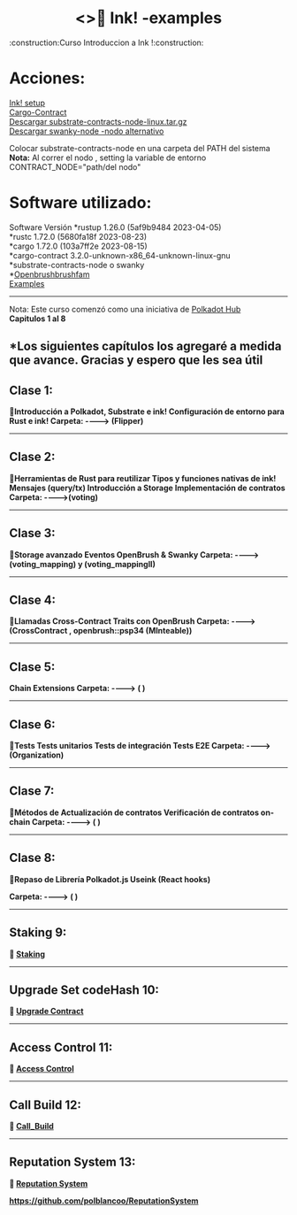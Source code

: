 <h1 align="center"><>🦑 Ink! -examples </h1>
:construction:Curso  Introduccion a Ink !:construction:
<h1>Acciones:</h1>
  <A HREF="https://use.ink/getting-started/setup"> Ink! setup </A></br>
   <A HREF="https://github.com/paritytech/cargo-contract"> Cargo-Contract </A></br>
  <A HREF="https://github.com/paritytech/substrate-contracts-node/releases">Descargar substrate-contracts-node-linux.tar.gz </A></br>
 <A HREF="https://github.com/swankyhub/swanky-node">Descargar swanky-node -nodo alternativo </A></br>
  
Colocar substrate-contracts-node en una carpeta del PATH del sistema</br>
<strong>Nota:</strong> Al correr el nodo , setting la variable de entorno CONTRACT_NODE="path/del nodo"</br>

<h1>Software utilizado:</h1>
Software	Versión
*rustup	1.26.0 (5af9b9484 2023-04-05)</br>
*rustc	1.72.0 (5680fa18f 2023-08-23)</br>
*cargo	1.72.0 (103a7ff2e 2023-08-15)</br>
*cargo-contract	3.2.0-unknown-x86_64-unknown-linux-gnu</br>
*substrate-contracts-node o swanky </br>
*<A HREF="https://openbrush.brushfam.io/">Openbrushbrushfam</A></br>
<A HREF="https://github.com/Brushfam/openbrush-contracts/">Examples </A></br>
  
<hr style="color: 30056b2;"/>
Nota: Este curso comenzó como una iniciativa de  <A HREF="https://www.youtube.com/watch?v=N_h_gi0wCag&list=PLnf2S4I9w85NXy-hzAifcI_px08FPGicu">Polkadot Hub </A></br><strong> Capitulos 1 al 8</strong>
<h2>*Los siguientes capítulos los agregaré a medida que avance.<strong>
  Gracias y espero que les sea útil</h2>

                                                     
<h2>Clase 1:</h2>
🦑Introducción a Polkadot, Substrate e ink!
Configuración de entorno para Rust e ink!
<strong>Carpeta:</strong> ---->  (Flipper)


<hr style="color: 30056b2;"/>
<h2>Clase 2:</h2>
🦑Herramientas de Rust para reutilizar
Tipos y funciones nativas de ink!
Mensajes (query/tx)
Introducción a Storage
Implementación de contratos
<strong>Carpeta:</strong> ---->(voting) 

<hr style="color: 30056b2;"/>
<h2>Clase 3:</h2>
🦑Storage avanzado
Eventos
OpenBrush & Swanky
<strong>Carpeta:</strong> ---->(voting_mapping) y (voting_mappingII)

<hr style="color: 30056b2;"/>
<h2>Clase 4:</h2>
🦑Llamadas Cross-Contract
Traits con OpenBrush
<strong>Carpeta:</strong> ---->(CrossContract ,  openbrush::psp34 (MInteable))

<hr style="color: 30056b2;"/>
<h2>Clase 5:</h2>
Chain Extensions
<strong>Carpeta:</strong> ----> (  )
<hr style="color: 30056b2;"/>

<h2>Clase 6:</h2>
🦑Tests
Tests unitarios
Tests de integración
Tests E2E
<strong>Carpeta:</strong> ---->(Organization)

<hr style="color: 30056b2;"/>
<h2>Clase 7:</h2>
🦑Métodos de Actualización de contratos
Verificación de contratos on-chain
<strong>Carpeta:</strong> ----> (   )

<hr style="color: 30056b2;"/>
<h2>Clase 8:</h2>
🦑Repaso de Librería Polkadot.js
Useink (React hooks)

<strong>Carpeta:</strong> ----> ( )

<hr style="color: 30056b2;"/>
<h2>Staking 9:</h2>
🦑 <A HREF="https://github.com/polblancoo/Wasm_Contract_Substrate">Staking  </A></br>

<hr style="color: 30056b2;"/>
<h2>Upgrade Set codeHash 10:</h2>
🦑 <A HREF="https://github.com/polblancoo/ReputationSystem/tree/main/contracts/psp34_bis">Upgrade Contract  </A></br>

<hr style="color: 30056b2;"/>
<h2>Access Control 11:</h2>
🦑 <A HREF="https://github.com/polblancoo/ReputationSystem/tree/main/contracts/psp34_bis">Access Control  </A></br>

<hr style="color: 30056b2;"/>
<h2>Call Build 12:</h2>
🦑 <A HREF="https://github.com/polblancoo/Curso-Ink/tree/main/Call_build">Call_Build  </A></br>

<hr style="color: 30056b2;"/>
<h2>Reputation System 13:</h2>
🦑 <A HREF="https://github.com/polblancoo/ReputationSystem"> Reputation System </A></br>

https://github.com/polblancoo/ReputationSystem

